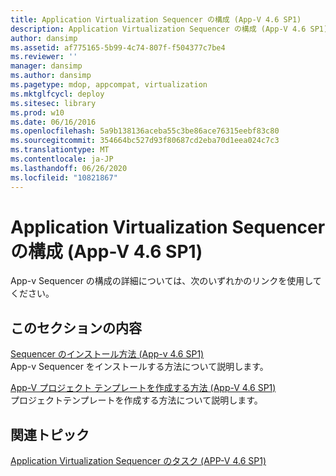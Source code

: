 ```yaml
---
title: Application Virtualization Sequencer の構成 (App-V 4.6 SP1)
description: Application Virtualization Sequencer の構成 (App-V 4.6 SP1)
author: dansimp
ms.assetid: af775165-5b99-4c74-807f-f504377c7be4
ms.reviewer: ''
manager: dansimp
ms.author: dansimp
ms.pagetype: mdop, appcompat, virtualization
ms.mktglfcycl: deploy
ms.sitesec: library
ms.prod: w10
ms.date: 06/16/2016
ms.openlocfilehash: 5a9b138136aceba55c3be86ace76315eebf83c80
ms.sourcegitcommit: 354664bc527d93f80687cd2eba70d1eea024c7c3
ms.translationtype: MT
ms.contentlocale: ja-JP
ms.lasthandoff: 06/26/2020
ms.locfileid: "10821867"
---
```

# Application Virtualization Sequencer の構成 (App-V 4.6 SP1)


App-v Sequencer の構成の詳細については、次のいずれかのリンクを使用してください。

## このセクションの内容


<a href="" id="how-to-install-the-sequencer---app-v-4-6-sp1-"></a>[Sequencer のインストール方法 (App-v 4.6 SP1)](how-to-install-the-sequencer---app-v-46-sp1-.md)  
App-v Sequencer をインストールする方法について説明します。

<a href="" id="how-to-create-an-app-v-project-template--app-v-4-6-sp1-"></a>[App-V プロジェクト テンプレートを作成する方法 (App-V 4.6 SP1)](how-to-create-an-app-v-project-template--app-v-46-sp1-.md)  
プロジェクトテンプレートを作成する方法について説明します。

## 関連トピック


[Application Virtualization Sequencer のタスク (APP-V 4.6 SP1)](tasks-for-the-application-virtualization-sequencer--app-v-46-sp1-.md)

 

 





